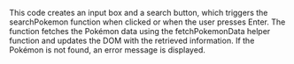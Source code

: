 This code creates an input box and a search button, which triggers the searchPokemon 
function when clicked or when the user presses Enter. The function fetches the Pokémon data 
using the fetchPokemonData helper function and updates the DOM with the retrieved 
information. If the Pokémon is not found, an error message is displayed.



 
